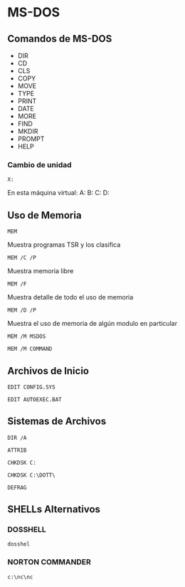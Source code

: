 # MS-DOS 

## Comandos de MS-DOS

* DIR
* CD
* CLS
* COPY
* MOVE
* TYPE
* PRINT
* DATE
* MORE
* FIND
* MKDIR
* PROMPT
* HELP

### Cambio de unidad

```
X:
```
En esta máquina virtual: A: B: C: D:


## Uso de Memoria

```
MEM
```

Muestra programas TSR y los clasifica
```
MEM /C /P
```
Muestra memoria libre
```
MEM /F
```

Muestra detalle de todo el uso de memoria
```
MEM /D /P
```

Muestra el uso de memoria de algún modulo en particular
```
MEM /M MSDOS
```

```
MEM /M COMMAND
```

## Archivos de Inicio

```
EDIT CONFIG.SYS
```

```
EDIT AUTOEXEC.BAT
```

## Sistemas de Archivos

```
DIR /A
```

```
ATTRIB
```

```
CHKDSK C:
```

```
CHKDSK C:\DOTT\
```

```
DEFRAG
```

## SHELLs Alternativos

### DOSSHELL

```
dosshel
```

### NORTON COMMANDER

```
c:\nc\nc
```
